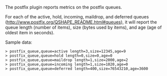 The postfix plugin reports metrics on the postfix queues.

For each of the active, hold, incoming, maildrop, and deferred queues (http://www.postfix.org/QSHAPE_README.html#queues), it will report the queue length (number of items), size (bytes used by items), and age (age of oldest item in seconds).

Sample data:

    > postfix_queue,queue=active length=3,size=12345,age=9
    > postfix_queue,queue=hold length=0,size=0,age=0
    > postfix_queue,queue=maildrop length=1,size=2000,age=2
    > postfix_queue,queue=incoming length=1,size=1020,age=0
    > postfix_queue,queue=deferred length=400,size=76543210,age=3600
